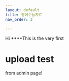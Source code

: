 ```yaml
---
layout: default
title: 영어수능자료
nav_order: 2

---
```


Hi
****This is
the very first

# upload test
from admin page!
